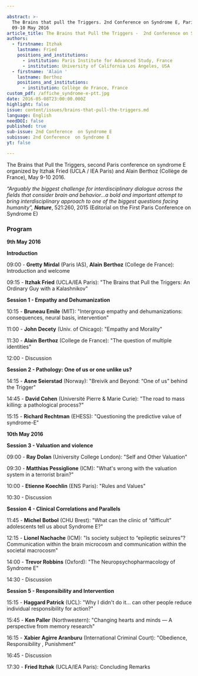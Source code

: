```yaml
---

abstract: >-
  The Brains that pull the Triggers. 2nd Conference on Syndrome E, Paris IAS,
  09-10 May 2016
article_title: The Brains that Pull the Triggers -  2nd Conference on Syndrome E - Program
authors:
  - firstname: Itzhak
    lastname: Fried
    positions_and_institutions:
      - institution: Paris Institute for Advanced Study, France
      - institution: University of California Los Angeles, USA
  - firstname: 'Alain '
    lastname: Berthoz
    positions_and_institutions:
      - institution: Collège de France, France
custom_pdf: /affiche_syndrome-e-ptt.jpg
date: 2016-05-08T23:00:00.000Z
highlight: false
issue: content/issues/brains-that-pull-the-triggers.md
language: English
needDOI: false
published: true
sub-issue: 2nd Conference  on Syndrome E
subissue: 2nd Conference  on Syndrome E
yt: false

---
```



The Brains that Pull the Triggers, second Paris conference on syndrome E  organized by Itzhak Fried (UCLA / IEA Paris) and Alain Berthoz (Collège de France),  May 9-10 2016.

_“Arguably the biggest challenge for interdisciplinary dialogue across the fields that consider brain and behavior…a bold and important attempt to bring interdisciplinary approach to one of the biggest questions facing humanity”, **Nature**_, 521:260, 2015 (Editorial on the First Paris Conference on Syndrome E)

### Program

**9th May 2016**

**Introduction**

09:00 - **Gretty** **Mirdal** (Paris IAS), **Alain** **Berthoz** (College de France): Introduction and welcome

09:15 - **Itzhak Fried** (UCLA/IEA Paris): "The Brains that Pull the Triggers: An  
Ordinary Guy with a Kalashnikov"

**Session 1 - Empathy and Dehumanization**

10:15 - **Bruneau Emile** (MIT): "Intergroup empathy and dehumanizations: consequences, neural basis, intervention"

11:00 - **John** **Decety** (Univ. of Chicago): "Empathy and Morality"

11:30 - **Alain** **Berthoz** (College de France): "The question of multiple identities"

12:00 - Discussion

**Session 2 - Pathology: One of us or one unlike us?**

14:15 - **Asne Seierstad** (Norway): "Breivik and Beyond: “One of us” behind the Trigger"

14:45 - **David Cohen** (Université Pierre & Marie Curie): "The road to mass killing: a pathological process?"

15:15 - **Richard Rechtman** (EHESS): "Questioning the predictive value of syndrome-E"

**10th May 2016**

**Session 3 - Valuation and violence**

09:00 - **Ray Dolan** (University College London): "Self and Other Valuation"

09:30 - **Matthias Pessiglione** (ICM): "What's wrong with the valuation system in a terrorist brain?"

10:00 - **Etienne Koechlin** (ENS Paris): "Rules and Values"

10:30 - Discussion

**Session 4 - Clinical Correlations and Parallels**

11:45 - **Michel** **Botbol** (CHU Brest): "What can the clinic of “difficult” adolescents tell us about Syndrome E?"

12:15 - **Lionel Nachache** (ICM): "Is society subject to “epileptic seizures”? Communication within the brain microcosm and communication within the societal macrocosm"

14:00 - **Trevor Robbins** (Oxford): "The Neuropsychopharmacology of Syndrome E"

14:30 - Discussion

**Session 5 - Responsibility and Intervention**

15:15 - **Haggard Patrick** (UCL): "Why I didn't do it... can other people reduce individual responsibility for action?"

15:45 - **Ken Paller** (Northwestern): "Changing hearts and minds — A perspective from memory research"

16:15 - **Xabier** **Agirre Aranburu** (International Criminal Court): "Obedience, Responsibility , Punishment"

16:45 - Discussion

17:30 - **Fried Itzhak** (UCLA/IEA Paris): Concluding Remarks